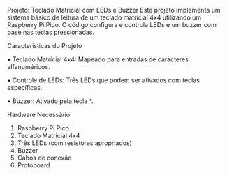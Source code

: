 Projeto: Teclado Matricial com LEDs e Buzzer
Este projeto implementa um sistema básico de leitura de um teclado matricial 4x4 utilizando um Raspberry Pi Pico. O código configura e controla LEDs e um buzzer com base nas teclas pressionadas.

Características do Projeto

•	Teclado Matricial 4x4: Mapeado para entradas de caracteres alfanuméricos.

•	Controle de LEDs: Três LEDs que podem ser ativados com teclas específicas.

•	Buzzer: Ativado pela tecla *.

Hardware Necessário
1.	Raspberry Pi Pico
2.	Teclado Matricial 4x4
3.	Três LEDs (com resistores apropriados)
4.	Buzzer
5.	Cabos de conexão
6.	Protoboard

